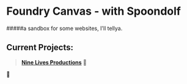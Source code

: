 # Foundry Canvas - with Spoondolf
#####a sandbox for some websites, I'll tellya.
## Current Projects:
>[**Nine Lives Productions**](https://ninelivesproduction.com) :leopard:

:tiger2:

